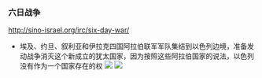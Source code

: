 ### 六日战争
http://sino-israel.org/irc/six-day-war/
- 埃及、约旦、叙利亚和伊拉克四国阿拉伯联军军队集结到以色列边境，准备发动战争消灭这个新成立的犹太国家，因为按照这些阿拉伯国家的说法，以色列没有作为一个国家存在的权
![](http://sino-israel.org/wp-content/themes/SIGNAL2015/images/Square1.jpg)
![](http://sino-israel.org/wp-content/themes/SIGNAL2015/images/Square4.jpg)